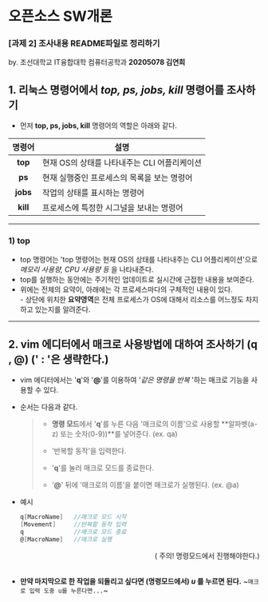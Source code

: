 # 오픈소스 SW개론

### [과제 2] 조사내용 README파일로 정리하기
  by. 조선대학교 IT융합대학 컴퓨터공학과 __20205078 김연희__
<br/> 

## 1. 리눅스 명령어에서 _top, ps, jobs, kill_ 명령어를 조사하기
+ 먼저 **top, ps, jobs, kill** 명령어의 역할은 아래와 같다.

|**명령어**|**설명**|
|:---:|---|
|__top__|현재 OS의 상태를 나타내주는 CLI 어플리케이션|
|__ps__|현재 실행중인 프로세스의 목록을 보는 명령어|
|__jobs__|작업의 상태를 표시하는 명령어|
|__kill__|프로세스에 특정한 시그널을 보내는 명령어|

--------------------------------------------------------------------------------------------------------
### 1) top
+ top 명령어는 'top 명령어는 현재 OS의 상태를 나타내주는 CLI 어플리케이션'으로 *메모리 사용량, CPU 사용량 등* 을 나타내준다.
+ top를 실행하는 동안에는 주기적인 업데이트로 실시간에 근접한 내용을 보여준다.
+ 위에는 전체의 요약이, 아래에는 각 프로세스마다의 구체적인 내용이 있다. <br/> - 상단에 위치한 **요약영역**은 전체 프로세스가 OS에 대해서 리소스를 어느정도 차지하고 있는지를 알려준다.

--------------------------------------------------------------------------------------------------------
## 2. vim 에디터에서 매크로 사용방법에 대하여 조사하기 (q , @) (' : '은 생략한다.)
+ vim 에디터에서는 '**q**'와 '**@**'를 이용하여 '*같은 명령을 반복* '하는 매크로 기능을 사용할 수 있다.
+ 순서는 다음과 같다.

  >- **명령 모드**에서 '**q**'를 누른 다음 '매크로의 이름'으로 사용할 **알파벳(a-z) 또는 숫자(0-9))**를 넣어준다. (ex. qa)
  > 
  >- '반복할 동작'을 입력한다.
  > 
  >- '**q**'를 눌러 매크로 모드를 종료한다.
  > 
  >- '**@**' 뒤에 '매크로의 이름'을 붙이면 매크로가 실행된다. (ex. @a)

+ 예시
  ```c
  q[MacroName]   //매크로 모드 시작
  [Movement]     //반복할 동작 입력
  q              //매크로 모드 종료
  @[MacroName]   //매크로 실행
  ```
<div align="right"> 
  ( 주의! 명령모드에서 진행해야한다.)
</div>
<br/> 

+ **만약 마지막으로 한 작업을 되돌리고 싶다면 (명령모드에서)  *u* 를 누르면 된다.** ~`매크로 입력 도중 u를 누른다면...`~
   
